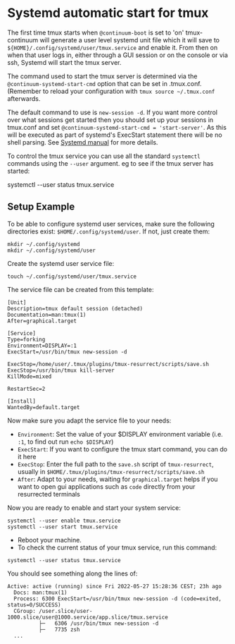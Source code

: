 # Systemd automatic start for tmux

The first time tmux starts when `@continuum-boot` is set to 'on' tmux-continuum will generate a user level systemd unit file which it will save to `${HOME}/.config/systemd/user/tmux.service` and enable it. From then on when that user logs in, either through a GUI session or on the console or via ssh, Systemd will start the tmux server.

The command used to start the tmux server is determined via the `@continuum-systemd-start-cmd` option that can be set in .tmux.conf. (Remember to reload your configuration with `tmux source ~/.tmux.conf` afterwards.

The default command to use is `new-session -d`. If you want more control over what sessions get started then you should set up your sessions in tmux.conf and set `@continuum-systemd-start-cmd = 'start-server'`. As this will be executed as part of systemd's ExecStart statement there will be no shell parsing. See [Systemd manual](http://www.freedesktop.org/software/systemd/man/systemd.service.html#Command%20lines) for more details.

To control the tmux service you can use all the standard `systemctl` commands using the `--user` argument. eg to see if the tmux server has started:

  systemctl --user status tmux.service

## Setup Example

To be able to configure systemd user services, make sure the following directories exist: `$HOME/.config/systemd/user`. If not, just create them:

```shell
mkdir ~/.config/systemd
mkdir ~/.config/systemd/user
```

Create the systemd user service file:

```shell
touch ~/.config/systemd/user/tmux.service
```

The service file can be created from this template:

```shell
[Unit]
Description=tmux default session (detached)
Documentation=man:tmux(1)
After=graphical.target

[Service]
Type=forking
Environment=DISPLAY=:1
ExecStart=/usr/bin/tmux new-session -d

ExecStop=/home/user/.tmux/plugins/tmux-resurrect/scripts/save.sh
ExecStop=/usr/bin/tmux kill-server
KillMode=mixed

RestartSec=2

[Install]
WantedBy=default.target
```

Now make sure you adapt the service file to your needs:

- `Environment`: Set the value of your $DISPLAY environment variable (i.e. `:1`, to find out run `echo $DISPLAY`)
- `ExecStart`: If you want to configure the tmux start command, you can do it here
- `ExecStop`: Enter the full path to the `save.sh` script of `tmux-resurrect`, usually in `$HOME/.tmux/plugins/tmux-resurrect/scripts/save.sh`
- `After`: Adapt to your needs, waiting for `graphical.target` helps if you want to open gui applications such as `code` directly from your resurrected terminals

Now you are ready to enable and start your system service:

```shell
systemctl --user enable tmux.service
systemctl --user start tmux.service
```

- Reboot your machine.
- To check the current status of your tmux service, run this command:

```shell
systemctl --user status tmux.service
```

You should see something along the lines of:

```shell
Active: active (running) since Fri 2022-05-27 15:28:36 CEST; 23h ago
  Docs: man:tmux(1)
  Process: 6300 ExecStart=/usr/bin/tmux new-session -d (code=exited, status=0/SUCCESS)
  CGroup: /user.slice/user-1000.slice/user@1000.service/app.slice/tmux.service
          ├─   6306 /usr/bin/tmux new-session -d
          ├─   7735 zsh
  ...
```
